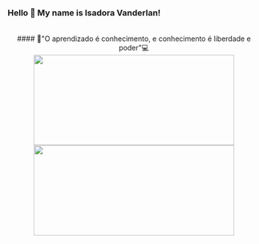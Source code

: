### Hello 👋 My name is Isadora Vanderlan!


<div align="center">
  
<br/>
  #### 🧠"O aprendizado é conhecimento, e conhecimento é liberdade e poder"💻
<br/>
  
<div>
  <a href="https://github.com/IsadoraVanderlan">
  <img height="180em" width="400em" src="https://github-readme-stats.vercel.app/api/top-langs/?username=IsadoraVanderlan&layout=compact&langs_count=7&theme=radical"/>
  <img height="180em" width="400em" src="https://github-readme-stats.vercel.app/api?username=IsadoraVanderlan&show_icons=true&theme=radical&include_all_commits=true&count_private=true"/>
</div>
  
</div>


